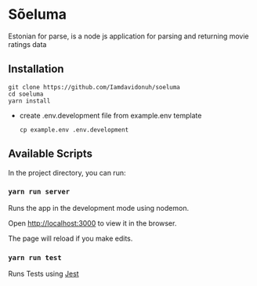
# Sõeluma

Estonian for parse, is a node js application for parsing and returning movie ratings data

## Installation

    git clone https://github.com/Iamdavidonuh/soeluma
    cd soeluma
    yarn install

- create .env.development file from example.env template

    `cp example.env .env.development`

## Available Scripts

In the project directory, you can run:

### `yarn run server`

Runs the app in the development mode using nodemon.<br />

Open [http://localhost:3000](http://localhost:3000) to view it in the browser.

The page will reload if you make edits.<br />

### `yarn run test`

Runs Tests using [Jest](https://jestjs.io/)
